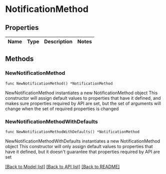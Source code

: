 # NotificationMethod

## Properties

Name | Type | Description | Notes
------------ | ------------- | ------------- | -------------

## Methods

### NewNotificationMethod

`func NewNotificationMethod() *NotificationMethod`

NewNotificationMethod instantiates a new NotificationMethod object
This constructor will assign default values to properties that have it defined,
and makes sure properties required by API are set, but the set of arguments
will change when the set of required properties is changed

### NewNotificationMethodWithDefaults

`func NewNotificationMethodWithDefaults() *NotificationMethod`

NewNotificationMethodWithDefaults instantiates a new NotificationMethod object
This constructor will only assign default values to properties that have it defined,
but it doesn't guarantee that properties required by API are set


[[Back to Model list]](../README.md#documentation-for-models) [[Back to API list]](../README.md#documentation-for-api-endpoints) [[Back to README]](../README.md)


